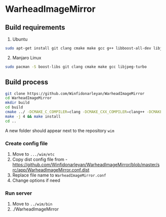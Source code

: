 # WarheadImageMirror

## Build requirements

1. Ubuntu

```sh
sudo apt-get install git clang cmake make gcc g++ libboost-all-dev libjpeg-dev
```

2. Manjaro Linux

```sh
sudo pacman -S boost-libs git clang cmake make gcc libjpeg-turbo
```

## Build process

```sh
git clone https://github.com/Winfidonarleyan/WarheadImageMirror
cd WarheadImageMirror
mkdir build
cd build
cmake ../ -DCMAKE_C_COMPILER=clang -DCMAKE_CXX_COMPILER=clang++ -DCMAKE_INSTALL_PREFIX=../../wim
make -j 4 && make install
cd ..
```

A new folder should appear next to the repository `wim`

### Create config file
1. Move to `.../wim/etc`
2. Copy dist config file from - https://github.com/Winfidonarleyan/WarheadImageMirror/blob/master/src/app/WarheadImageMirror.conf.dist
3. Replace file name to `WarheadImageMirror.conf`
4. Change options if need


### Run server
1. Move to `../wim/bin`
2. ./WarheadImageMirror
